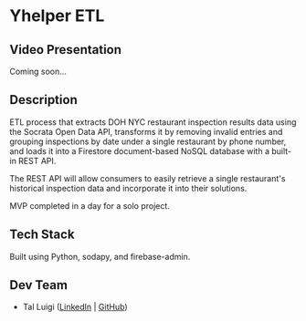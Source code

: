 # Yhelper ETL

## Video Presentation

Coming soon...

## Description

ETL process that extracts DOH NYC restaurant inspection results data using the Socrata Open Data API, transforms it by removing invalid entries and grouping inspections by date under a single restaurant by phone number, and loads it into a Firestore document-based NoSQL database with a built-in REST API.

The REST API will allow consumers to easily retrieve a single restaurant's historical inspection data and incorporate it into their solutions.

MVP completed in a day for a solo project.

## Tech Stack

Built using Python, sodapy, and firebase-admin.

## Dev Team

- Tal Luigi ([LinkedIn](https://www.linkedin.com/in/talluigi) | [GitHub](https://github.com/luigilegion))
